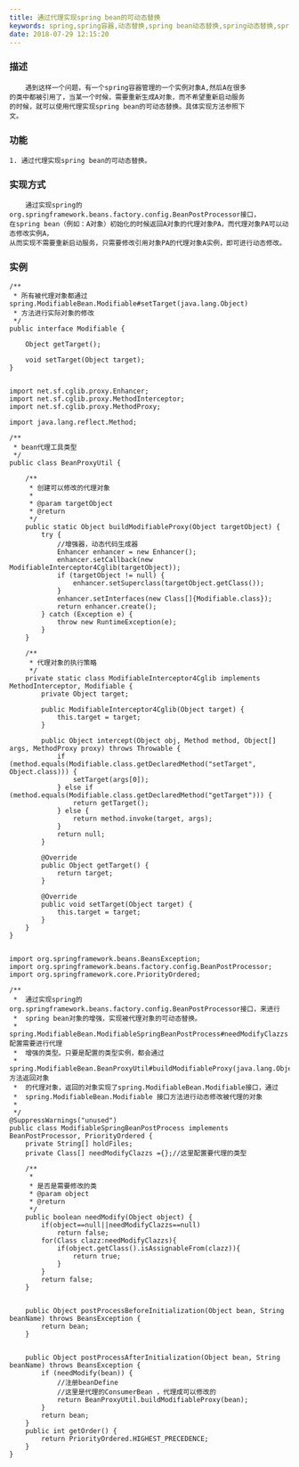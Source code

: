 ```yaml
---
title: 通过代理实现spring bean的可动态替换
keywords: spring,spring容器,动态替换,spring bean动态替换,spring动态替换,spring bean modifiable
date: 2018-07-29 12:15:20
---
```

### 描述
        遇到这样一个问题，有一个spring容器管理的一个实例对象A,然后A在很多
    的类中都被引用了，当某一个时候，需要重新生成A对象，而不希望重新启动服务
    的时候，就可以使用代理实现spring bean的可动态替换。具体实现方法参照下
    文。
### 功能
    1. 通过代理实现spring bean的可动态替换。
<!--more-->
### 实现方式
        通过实现spring的org.springframework.beans.factory.config.BeanPostProcessor接口，
    在spring bean（例如：A对象）初始化的时候返回A对象的代理对象PA，而代理对象PA可以动态修改实例A，
    从而实现不需要重新启动服务，只需要修改引用对象PA的代理对象A实例，即可进行动态修改。
### 实例
    /**
     * 所有被代理对象都通过spring.ModifiableBean.Modifiable#setTarget(java.lang.Object)
     * 方法进行实际对象的修改
     */
    public interface Modifiable {
    
        Object getTarget();
    
        void setTarget(Object target);
    }
    
    
    import net.sf.cglib.proxy.Enhancer;
    import net.sf.cglib.proxy.MethodInterceptor;
    import net.sf.cglib.proxy.MethodProxy;
    
    import java.lang.reflect.Method;
    
    /**
     * bean代理工具类型
     */
    public class BeanProxyUtil {
    
        /**
         * 创建可以修改的代理对象
         *
         * @param targetObject
         * @return
         */
        public static Object buildModifiableProxy(Object targetObject) {
            try {
                //增强器，动态代码生成器
                Enhancer enhancer = new Enhancer();
                enhancer.setCallback(new ModifiableInterceptor4Cglib(targetObject));
                if (targetObject != null) {
                    enhancer.setSuperclass(targetObject.getClass());
                }
                enhancer.setInterfaces(new Class[]{Modifiable.class});
                return enhancer.create();
            } catch (Exception e) {
                throw new RuntimeException(e);
            }
        }
    
        /**
         * 代理对象的执行策略
         */
        private static class ModifiableInterceptor4Cglib implements MethodInterceptor, Modifiable {
            private Object target;
    
            public ModifiableInterceptor4Cglib(Object target) {
                this.target = target;
            }
    
            public Object intercept(Object obj, Method method, Object[] args, MethodProxy proxy) throws Throwable {
                if (method.equals(Modifiable.class.getDeclaredMethod("setTarget", Object.class))) {
                    setTarget(args[0]);
                } else if (method.equals(Modifiable.class.getDeclaredMethod("getTarget"))) {
                    return getTarget();
                } else {
                    return method.invoke(target, args);
                }
                return null;
            }
    
            @Override
            public Object getTarget() {
                return target;
            }
    
            @Override
            public void setTarget(Object target) {
                this.target = target;
            }
        }
    }
    
    
    import org.springframework.beans.BeansException;
    import org.springframework.beans.factory.config.BeanPostProcessor;
    import org.springframework.core.PriorityOrdered;
    
    /**
     *  通过实现spring的org.springframework.beans.factory.config.BeanPostProcessor接口，来进行
     *  spring bean对象的增强，实现被代理对象的可动态替换。
     *  spring.ModifiableBean.ModifiableSpringBeanPostProcess#needModifyClazzs 配置需要进行代理
     *  增强的类型。只要是配置的类型实例，都会通过
     *  spring.ModifiableBean.BeanProxyUtil#buildModifiableProxy(java.lang.Object) 方法返回对象
     *  的代理对象，返回的对象实现了spring.ModifiableBean.Modifiable接口，通过
     *  spring.ModifiableBean.Modifiable 接口方法进行动态修改被代理的对象
     *
     */
    @SuppressWarnings("unused")
    public class ModifiableSpringBeanPostProcess implements  BeanPostProcessor, PriorityOrdered {
        private String[] holdFiles;
        private Class[] needModifyClazzs ={};//这里配置要代理的类型
    
        /**
         *
         * 是否是需要修改的类
         * @param object
         * @return
         */
        public boolean needModify(Object object) {
            if(object==null||needModifyClazzs==null)
                return false;
            for(Class clazz:needModifyClazzs){
                if(object.getClass().isAssignableFrom(clazz)){
                    return true;
                }
            }
            return false;
        }
    
    
        public Object postProcessBeforeInitialization(Object bean, String beanName) throws BeansException {
            return bean;
        }
    
    
        public Object postProcessAfterInitialization(Object bean, String beanName) throws BeansException {
            if (needModify(bean)) {
                //注册beanDefine
                //这里是代理的ConsumerBean ，代理成可以修改的
                return BeanProxyUtil.buildModifiableProxy(bean);
            }
            return bean;
        }
        public int getOrder() {
            return PriorityOrdered.HIGHEST_PRECEDENCE;
        }
    }
